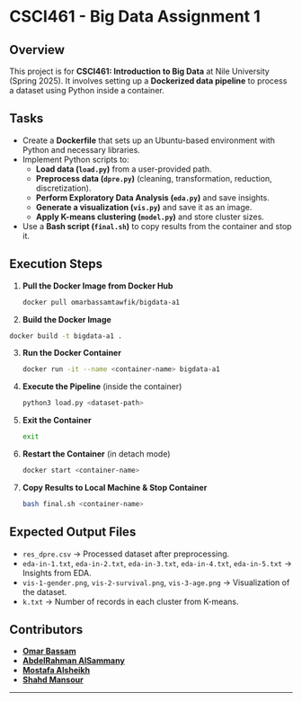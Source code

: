 # CSCI461 - Big Data Assignment 1

## Overview

This project is for **CSCI461: Introduction to Big Data** at Nile University (Spring 2025). It involves setting up a **Dockerized data pipeline** to process a dataset using Python inside a container.

## Tasks

- Create a **Dockerfile** that sets up an Ubuntu-based environment with Python and necessary libraries.
- Implement Python scripts to:
  - **Load data (`load.py`)** from a user-provided path.
  - **Preprocess data (`dpre.py`)** (cleaning, transformation, reduction, discretization).
  - **Perform Exploratory Data Analysis (`eda.py`)** and save insights.
  - **Generate a visualization (`vis.py`)** and save it as an image.
  - **Apply K-means clustering (`model.py`)** and store cluster sizes.
- Use a **Bash script (`final.sh`)** to copy results from the container and stop it.

## Execution Steps

1. **Pull the Docker Image from Docker Hub**

   ```sh
   docker pull omarbassamtawfik/bigdata-a1
   ```

2.  **Build the Docker Image**

   ```sh
   docker build -t bigdata-a1 .  
   ```

3. **Run the Docker Container**

   ```sh
   docker run -it --name <container-name> bigdata-a1  
   ```

4. **Execute the Pipeline** (inside the container)

   ```sh
   python3 load.py <dataset-path>  
   ```

5. **Exit the Container**

   ```sh
   exit
   ```
   
6. **Restart the Container** (in detach mode)

   ```sh
   docker start <container-name>
   ```
   
7. **Copy Results to Local Machine & Stop Container**

   ```sh
   bash final.sh <container-name>
   ```

## Expected Output Files

- `res_dpre.csv` → Processed dataset after preprocessing.
- `eda-in-1.txt`, `eda-in-2.txt`, `eda-in-3.txt`, `eda-in-4.txt`, `eda-in-5.txt` → Insights from EDA.
- `vis-1-gender.png`, `vis-2-survival.png`, `vis-3-age.png` → Visualization of the dataset.
- `k.txt` → Number of records in each cluster from K-means.

## Contributors

- [**Omar Bassam**](https://github.com/OmarBassamTawfik)  
- [**AbdelRahman AlSammany**](https://github.com/Sammany1)  
- [**Mostafa Alsheikh**](https://github.com/Mostafa-alsheikh)
- [**Shahd Mansour**](https://github.com/shaahdmaansour)  

---

